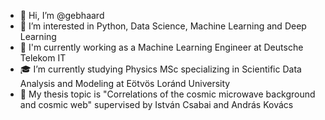 - 👋 Hi, I’m @gebhaard
- 👀 I’m interested in Python, Data Science, Machine Learning and Deep Learning
- 💼 I'm currently working as a Machine Learning Engineer at Deutsche Telekom IT
- 🎓 I’m currently studying Physics MSc specializing in Scientific Data Analysis and Modeling at Eötvös Loránd University
- 📓 My thesis topic is "Correlations of the cosmic microwave background and cosmic web" supervised by István Csabai and András Kovács

<!---
gebhaard/gebhaard is a ✨ special ✨ repository because its `README.md` (this file) appears on your GitHub profile.
You can click the Preview link to take a look at your changes.
--->
